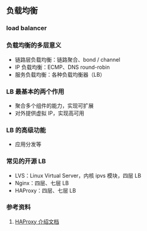 ## 负载均衡

### load balancer

### 负载均衡的多层意义

- 链路层负载均衡：链路聚合、bond / channel
- IP 负载均衡：ECMP、DNS round-robin
- 服务负载均衡：各种负载均衡器（LB）

### LB 最基本的两个作用

- 聚合多个组件的能力，实现可扩展
- 对外提供虚拟 IP，实现高可用

### LB 的高级功能

- 应用分发等

### 常见的开源 LB

- LVS：Linux Virtual Server，内核 ipvs 模块，四层 LB
- Nginx：四层、七层 LB
- HAProxy：四层、七层 LB

### 参考资料

1. [HAProxy 介绍文档](https://github.com/haproxy/haproxy/blob/v2.0.0/doc/intro.txt)